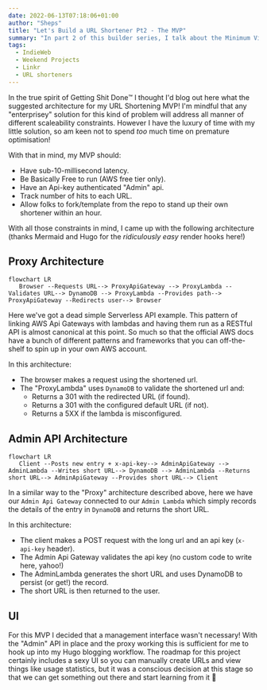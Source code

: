 ```yaml
---
date: 2022-06-13T07:18:06+01:00
author: "Sheps"
title: "Let's Build a URL Shortener Pt2 - The MVP"
summary: "In part 2 of this builder series, I talk about the Minimum Viable Product for my URL shortener!"
tags:
  - IndieWeb
  - Weekend Projects
  - Linkr
  - URL shorteners
---
```


In the true spirit of Getting Shit Done™️ I thought I'd blog out here what the suggested architecture for my URL Shortening MVP! I'm mindful that any "enterprisey" solution for this kind of problem will address all manner of different scaleability constraints. However I have the luxury of time with my little solution, so am keen not to spend _too_ much time on premature optimisation!

With that in mind, my MVP should:

- Have sub-10-millisecond latency.
- Be Basically Free to run (AWS free tier only).
- Have an Api-key authenticated "Admin" api.
- Track number of hits to each URL.
- Allow folks to fork/template from the repo to stand up their own shortener within an hour.

With all those constraints in mind, I came up with the following architecture (thanks Mermaid and Hugo for the _ridiculously easy_ render hooks here!)

## Proxy Architecture

```mermaid
flowchart LR
   Browser --Requests URL--> ProxyApiGateway --> ProxyLambda --Validates URL--> DynamoDB --> ProxyLambda --Provides path--> ProxyApiGateway --Redirects user--> Browser
```

Here we've got a dead simple Serverless API example. This pattern of linking AWS Api Gateways with lambdas and having them run as a RESTful API is almost canonical at this point. So much so that the official AWS docs have a bunch of different patterns and frameworks that you can off-the-shelf to spin up in your own AWS account.

In this architecture:

- The browser makes a request using the shortened url.
- The "ProxyLambda" uses `DynamoDB` to validate the shortened url and:
  - Returns a 301 with the redirected URL (if found).
  - Returns a 301 with the configured default URL (if not).
  - Returns a 5XX if the lambda is misconfigured.

## Admin API Architecture

```mermaid
flowchart LR
   Client --Posts new entry + x-api-key--> AdminApiGateway --> AdminLambda --Writes short URL--> DynamoDB --> AdminLambda --Returns short URL--> AdminApiGateway --Provides short URL--> Client
```

In a similar way to the "Proxy" architecture described above, here we have our `Admin Api Gateway` connected to our `Admin Lambda` which simply records the details of the entry in `DynamoDB` and returns the short URL.

In this architecture:

- The client makes a POST request with the long url and an api key (`x-api-key` header).
- The Admin Api Gateway validates the api key (no custom code to write here, yahoo!)
- The AdminLambda generates the short URL and uses DynamoDB to persist (or get!) the record.
- The short URL is then returned to the user.

## UI

For this MVP I decided that a management interface wasn't necessary! With the "Admin" API in place and the proxy working this is sufficient for me to hook up into my Hugo blogging workflow. The roadmap for this project certainly includes a sexy UI so you can manually create URLs and view things like usage statistics, but it was a conscious decision at this stage so that we can get something out there and start learning from it 🥳
